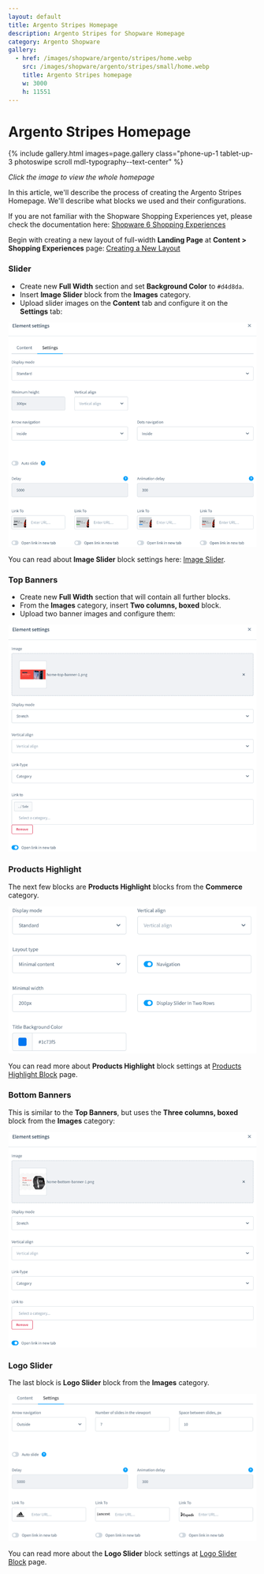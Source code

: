 ```yaml
---
layout: default
title: Argento Stripes Homepage
description: Argento Stripes for Shopware Homepage
category: Argento Shopware
gallery:
  - href: /images/shopware/argento/stripes/home.webp
    src: /images/shopware/argento/stripes/small/home.webp
    title: Argento Stripes homepage
    w: 3000
    h: 11551
---
```


# Argento Stripes Homepage

{% include gallery.html images=page.gallery class="phone-up-1 tablet-up-3 photoswipe scroll mdl-typography--text-center" %}

<p class="mdl-typography--text-center"><em>Click the image to view the whole homepage</em></p>

In this article, we'll describe the process of creating the Argento Stripes Homepage. We'll describe what blocks we used and their configurations.

If you are not familiar with the Shopware Shopping Experiences yet, please check the documentation here: [Shopware 6 Shopping Experiences][shopping_experiences]

Begin with creating a new layout of full-width **Landing Page** at **Content > Shopping Experiences** page: [Creating a New Layout][new_layout]

### Slider

 - Create new **Full Width** section and set **Background Color** to `#d4d8da`.
 - Insert **Image Slider** block from the **Images** category.
 - Upload slider images on the **Content** tab and configure it on the **Settings** tab:

![Homepage Slider Settings](/images/shopware/argento/stripes/homepage/home-slider.png)

You can read about **Image Slider** block settings here: [Image Slider][image_slider].

### Top Banners

 - Create new **Full Width** section that will contain all further blocks.
 - From the **Images** category, insert **Two columns, boxed** block.
 - Upload two banner images and configure them:

![Homepage Top Banners Settings](/images/shopware/argento/stripes/homepage/home-top-banners.png)

### Products Highlight

The next few blocks are **Products Highlight** blocks from the **Commerce** category.

![Products Highlight Settings](/images/shopware/cms/highlight-settings.png)

You can read more about **Products Highlight** block settings at [Products Highlight Block][highlight] page.

### Bottom Banners

This is similar to the **Top Banners**, but uses the **Three columns, boxed** block from the **Images** category:

![Homepage Bottom Banners Settings](/images/shopware/argento/stripes/homepage/home-bottom-banners.png)

### Logo Slider

The last block is **Logo Slider** block from the **Images** category.

![Logo Slider Settings](/images/shopware/cms/logo-slider-settings.png)

You can read more about the **Logo Slider** block settings at [Logo Slider Block][logo_slider] page.

[shopping_experiences]: https://docs.shopware.com/en/shopware-6-en/content/ShoppingExperiences
[new_layout]: https://docs.shopware.com/en/shopware-6-en/content/ShoppingExperiences#creating-a-new-layout
[image_slider]: https://docs.shopware.com/en/shopware-6-en/content/ShoppingExperiences#Slider
[highlight]: /shopware/argento/stripes/cms/highlight
[logo_slider]: /shopware/argento/stripes/cms/logo-slider
